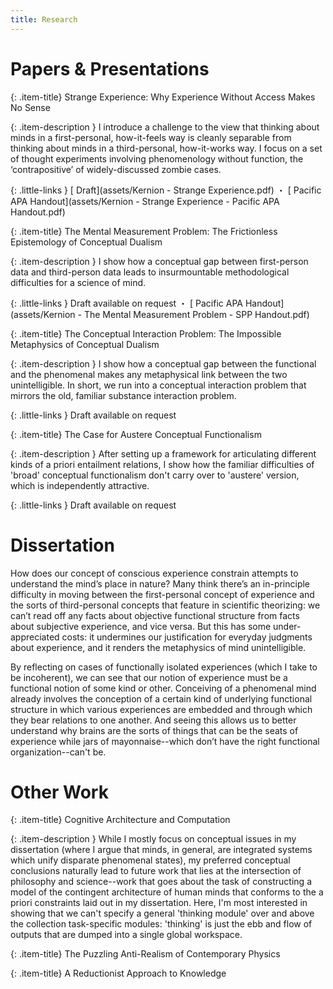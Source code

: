 ```yaml
---
title: Research
---
```


# Papers & Presentations

{: .item-title}
Strange Experience: <span class="subtitle">Why Experience Without Access Makes No Sense</span>

{: .item-description }
I introduce a challenge to the view that thinking about minds in a first-personal, how-it-feels way is cleanly separable from thinking about minds in a third-personal, how-it-works way. I focus on a set of thought experiments involving phenomenology without function, the ‘contrapositive’ of widely-discussed zombie cases.

{: .little-links }
[<i class="fa fa-file-o" aria-hidden="true"></i> Draft](assets/Kernion - Strange Experience.pdf) ・ [<i class="fa fa-file-o" aria-hidden="true"></i> Pacific APA Handout](assets/Kernion - Strange Experience - Pacific APA Handout.pdf)

{: .item-title}
The Mental Measurement Problem: <span class="subtitle">The Frictionless Epistemology of Conceptual Dualism</span>

{: .item-description }
I show how a conceptual gap between first-person data and third-person data leads to insurmountable methodological difficulties for a science of mind.

{: .little-links }
Draft available on request ・ [<i class="fa fa-file-o" aria-hidden="true"></i> Pacific APA Handout](assets/Kernion - The Mental Measurement Problem - SPP Handout.pdf)

{: .item-title}
The Conceptual Interaction Problem: <span class="subtitle">The Impossible Metaphysics of Conceptual Dualism</span>

{: .item-description }
I show how a conceptual gap between the functional and the phenomenal makes any metaphysical link between the two unintelligible. In short, we run into a conceptual interaction problem that mirrors the old, familiar substance interaction problem.

{: .little-links }
Draft available on request

{: .item-title}
The Case for Austere Conceptual Functionalism

{: .item-description }
After setting up a framework for articulating different kinds of a priori entailment relations, I show how the familiar difficulties of 'broad' conceptual functionalism don't carry over to 'austere' version, which is independently attractive.

{: .little-links }
Draft available on request

# Dissertation

How does our concept of conscious experience constrain attempts to understand the mind’s place in nature? Many think there’s an in-principle difficulty in moving between the first-personal concept of experience and the sorts of third-personal concepts that feature in scientific theorizing: we can’t read off any facts about objective functional structure from facts about subjective experience, and vice versa. But this has some under-appreciated costs: it undermines our justification for everyday judgments about experience, and it renders the metaphysics of mind unintelligible.

By reflecting on cases of functionally isolated experiences (which I take to be incoherent), we can see that our notion of experience must be a functional notion of some kind or other. Conceiving of a phenomenal mind already involves the conception of a certain kind of underlying functional structure in which various experiences are embedded and through which they bear relations to one another. And seeing this allows us to better understand why brains are the sorts of things that can be the seats of experience while jars of mayonnaise--which don’t have the right functional organization--can't be.

# Other Work

{: .item-title}
Cognitive Architecture and Computation

{: .item-description }
While I mostly focus on conceptual issues in my dissertation (where I argue that minds, in general, are integrated systems which unify disparate phenomenal states), my preferred conceptual conclusions naturally lead to future work that lies at the intersection of philosophy and science--work that goes about the task of constructing a model of the contingent architecture of human minds that conforms to the a priori constraints laid out in my dissertation. Here, I'm most interested in showing that we can't specify a general 'thinking module' over and above the collection task-specific modules: 'thinking' is just the ebb and flow of outputs that are dumped into a single global workspace.


{: .item-title}
The Puzzling Anti-Realism of Contemporary Physics

{: .item-title}
A Reductionist Approach to Knowledge


